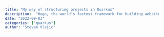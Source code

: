 ```yaml
---
title: "My way of structuring projects in Quarkus"
description:  "Hugo, the world's fastest framework for building websites"
date: "2022-09-03"
categories: ["quarkus"]
author: "Stevan Vlajic"
---
```



